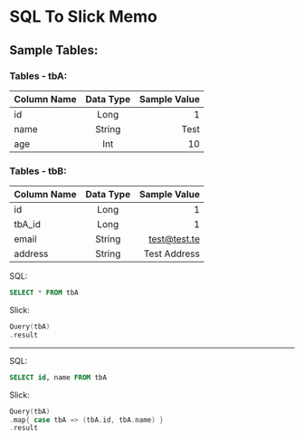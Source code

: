 # SQL To Slick Memo


## Sample Tables:

### Tables - tbA:
| Column Name   | Data Type     | Sample Value |
| ------------- |:-------------:| ------------:|
| id            | Long          | 1            |
| name          | String        | Test         |
| age           | Int           | 10           |

### Tables - tbB:
| Column Name   | Data Type     | Sample Value |
| ------------- |:-------------:| ------------:|
| id            | Long          | 1            |
| tbA_id        | Long          | 1            |
| email         | String        | test@test.te |
| address       | String        | Test Address |


SQL:
```sql
SELECT * FROM tbA
```

Slick:
```scala
Query(tbA)
.result
```

-----------------------

SQL:
```sql
SELECT id, name FROM tbA
```

Slick:
```scala
Query(tbA)
.map{ case tbA => (tbA.id, tbA.name) }
.result
```
